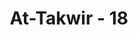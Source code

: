 ---
title: "At-Takwir - 18"
no: 18
arabic_no: ١٨
ayah: وَالصُّبْحِ اِذَا تَنَفَّسَۙ
translation: "dan demi subuh apabila fajar telah menyingsing, "
tafsir: "Kemudian dalam ayat ini Allah bersumpah demi subuh apabila fajar mulai menyingsing dan bersinar. Waktu subuh digunakan Allah dalam bersumpah karena waktu ini menimbulkan harapan yang menggembirakan bagi setiap manusia yang bangun pagi karena menghadapi hari yang baru. Saat itu mereka dapat menemukan hajat keperluan hidupnya mengganti yang hilang dan bersiap-siap untuk yang akan datang.\n\nKemudian Allah menerangkan apa yang dijadikan objek sumpahnya itu, dengan firman-Nya pada ayat berikut ini."
---